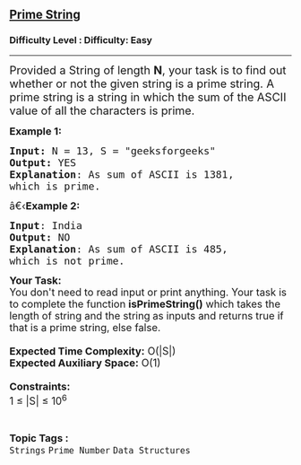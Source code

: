 <h2><a href="https://www.geeksforgeeks.org/problems/prime-string3953/1?page=2&category=Strings&status=unsolved,attempted&sortBy=accuracy">Prime String</a></h2><h3>Difficulty Level : Difficulty: Easy</h3><hr><div class="problems_problem_content__Xm_eO"><p><span style="font-size:20px">Provided a String of length <strong>N</strong>, your task is to find out whether or not the given string is a prime string. A prime string is a string in which the sum of the ASCII value of all the characters is prime.</span></p>

<p><span style="font-size:18px"><strong>Example 1:</strong></span></p>

<pre><span style="font-size:18px"><strong>Input: </strong>N = 13, S = "geeksforgeeks"
<strong>Output:</strong> YES
<strong>Explanation</strong>: As sum of ASCII is 1381,
which is prime.</span></pre>

<p><span style="font-size:18px">â€‹<strong>Example 2:&nbsp;</strong></span></p>

<pre><span style="font-size:18px"><strong>Input</strong>: India</span><span style="font-size:18px">
<strong>Output:</strong> NO
<strong>Explanation</strong>: As sum of ASCII is 485,
which is not prime.</span></pre>

<p><span style="font-size:18px"><strong>Your Task:&nbsp;&nbsp;</strong><br>
You don't need to read input or print anything. Your task is to complete the function&nbsp;<strong>isPrimeString()</strong>&nbsp;which takes the length of string and the string<strong>&nbsp;</strong>as inputs and returns true if that is a prime string, else false.<br>
<br>
<strong>Expected Time Complexity:</strong>&nbsp;O(|S|)<br>
<strong>Expected Auxiliary Space:</strong>&nbsp;O(1)<br>
<br>
<strong>Constraints:</strong><br>
1 ≤ |S| ≤ 10<sup>6</sup></span></p>
</div><br><p><span style=font-size:18px><strong>Topic Tags : </strong><br><code>Strings</code>&nbsp;<code>Prime Number</code>&nbsp;<code>Data Structures</code>&nbsp;